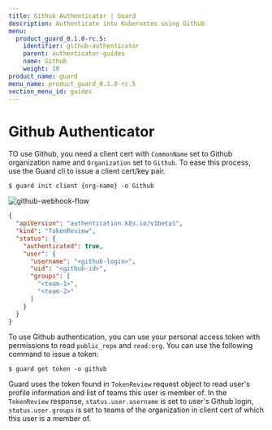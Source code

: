```yaml
---
title: Github Authenticator | Guard
description: Authenticate into Kubernetes using Github
menu:
  product_guard_0.1.0-rc.5:
    identifier: github-authenticator
    parent: authenticator-guides
    name: Github
    weight: 10
product_name: guard
menu_name: product_guard_0.1.0-rc.5
section_menu_id: guides
---
```


# Github Authenticator

TO use Github, you need a client cert with `CommonName` set to Github organization name and `Organization` set to `Github`. To ease this process, use the Guard cli to issue a client cert/key pair.

```console
$ guard init client {org-name} -o Github
```

![github-webhook-flow](/products/guard/0.1.0-rc.5/images/github-webhook-flow.png)

```json
{
  "apiVersion": "authentication.k8s.io/v1beta1",
  "kind": "TokenReview",
  "status": {
    "authenticated": true,
    "user": {
      "username": "<github-login>",
      "uid": "<github-id>",
      "groups": [
        "<team-1>",
        "<team-2>"
      ]
    }
  }
}
```

To use Github authentication, you can use your personal access token with permissions to read `public_repo` and `read:org`. You can use the following command to issue a token:

```console
$ guard get token -o github
```

Guard uses the token found in `TokenReview` request object to read user's profile information and list of teams this user is member of. In the `TokenReview` response, `status.user.username` is set to user's Github login, `status.user.groups` is set to teams of the organization in client cert of which this user is a member of.
